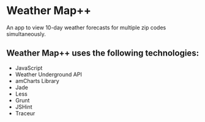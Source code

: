 # Weather Map++

An app to view 10-day weather forecasts for multiple zip codes simultaneously.

## Weather Map++ uses the following technologies:
* JavaScript
* Weather Underground API
* amCharts Library
* Jade
* Less
* Grunt
* JSHint
* Traceur
